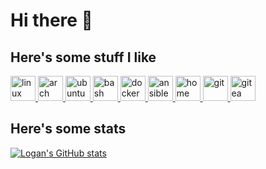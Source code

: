 # Hi there 👋

## Here's some stuff I like
<a href="https://www.linux.org/" target="_blank">
  <img src="https://www.vectorlogo.zone/logos/linux/linux-icon.svg" alt="linux" width="40" height="40"/>
</a>
<a href="https://archlinux.org/" target="_blank">
  <img src="https://www.vectorlogo.zone/logos/archlinux/archlinux-icon.svg" alt="arch linux" width="40" height="40"/>
</a>
<a href="https://ubuntu.com/" target="_blank">
  <img src="https://www.vectorlogo.zone/logos/ubuntu/ubuntu-icon.svg" alt="ubuntu linux" width="40" height="40"/>
</a>
<a href="https://www.gnu.org/software/bash/" target="_blank">
  <img src="https://raw.githubusercontent.com/odb/official-bash-logo/master/assets/Logos/Icons/PNG/128x128.png" alt="bash" width="40" height="40"/>
</a>
<a href="https://www.docker.com/" target="_blank">
  <img src="https://www.vectorlogo.zone/logos/docker/docker-icon.svg" alt="docker" width="40" height="40"/>
</a>
<a href="https://www.ansible.com/" target="_blank">
  <img src="https://www.ansible.com/hubfs/2017_Images/BrandPage/Brand-Assets/Community/Ansible-Mark-RGB_Pool.svg" alt="ansible" width="40" height="40"/>
</a>
<a href="https://www.home-assistant.io/" target="_blank">
  <img src="https://raw.githubusercontent.com/home-assistant/assets/master/logo/logo-responsive.svg" alt="home assistant" width="40" height="40"/>
</a>
<a href="https://git-scm.com/" target="_blank">
  <img src="https://www.vectorlogo.zone/logos/git-scm/git-scm-icon.svg" alt="git" width="40" height="40"/>
</a>
<a href="https://gitea.io/" target="_blank">
  <img src="https://www.vectorlogo.zone/logos/giteaio/giteaio-icon.svg" alt="gitea" width="40" height="40"/>
</a>


## Here's some stats
[![Logan's GitHub stats](https://github-readme-stats.vercel.app/api?username=loganmarchione&show_icons=true&theme=dark)](https://github.com/anuraghazra/github-readme-stats)
